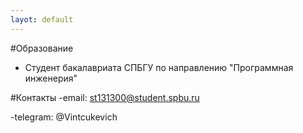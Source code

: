 ```yaml
---
layot: default
---
```


#Образование
- Студент бакалавриата СПБГУ по направлению "Программная инженерия"

#Контакты
-email: st131300@student.spbu.ru

-telegram: @Vintcukevich
